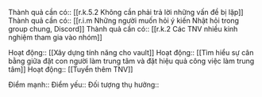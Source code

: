 

Thành quả cần có:: [[r.k.5.2 Không cần phải trả lời những vấn đề bị lặp]]
Thành quả cần có:: [[r.i.m Những người muốn hỏi ý kiến Nhật hỏi trong group chung, Discord]]
Thành quả cần có:: [[r.k.2 Các TNV nhiều kinh nghiệm tham gia vào nhóm]]

Hoạt động:: [[Xây dựng tính năng cho vault]]
Hoạt động:: [[Tìm hiểu sự cân bằng giữa đặt con người làm trung tâm và đặt hiệu quả công việc làm trung tâm]]
Hoạt động:: [[Tuyển thêm TNV]]

Điểm mạnh::
Điểm yếu::
Đối tượng thụ hưởng::
